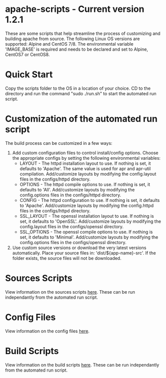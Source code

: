 # apache-scripts - Current version 1.2.1
These are some scripts that help streamline the process of customizing and building apache from source. The following Linux OS versions are supported: Alpine and CentOS 7/8. The environmental variable 'IMAGE_BASE' is required and needs to be declared and set to Alpine, CentOS7 or CentOS8.

# Quick Start
Copy the scripts folder to the OS in a location of your choice. CD to the directory and run the command "sudo ./run.sh" to start the automated run script. 

# Customization of the automated run script
The build process can be customized in a few ways:<br/>
<ol>
    <li>
        Add custom configuration files to control install/config options. Choose the appropriate configs by setting the following environmental variables:
        <ul>
            <li>
                LAYOUT - The httpd installation layout to use. If nothing is set, it defaults to 'Apache'. The same value is used for apr and apr-util compilation. Add/customize layouts by modifying the config.layout files in the configs/httpd directory.
            </li>
            <li>
                OPTIONS - The httpd compile options to use. If nothing is set, it defaults to 'All'. Add/customize layouts by modifying the config.options files in the configs/httpd directory.
            </li>
            <li>
                CONFIG - The httpd configuration to use. If nothing is set, it defaults to 'Apache'. Add/customize layouts by modifying the config.httpd files in the configs/httpd directory.
            </li>
            <li>
                SSL_LAYOUT - The openssl installation layout to use. If nothing is set, it defaults to 'OpenSSL'. Add/customize layouts by modifying the config.layout files in the configs/openssl directory.
            </li>
            <li>
                SSL_OPTIONS - The openssl compile options to use. If nothing is set, it defaults to 'Minimal'. Add/customize layouts by modifying the config.options files in the configs/openssl directory.
            </li>
        </ul>
    </li>
    <li>
        Use custom source versions or download the very latest versions automatically. Place your source files in: 'dist/${app-name}-src'. If the folder exists, the source files will not be downloaded.
    </li>
</ol>

# Sources Scripts
View information on the sources scripts [here](docs/SOURCES.md). These can be run independantly from the automated run script.

# Config Files
View information on the config files [here](docs/CONFIGS.md).

# Build Scripts
View information on the build scripts [here](docs/BUILD.md). These can be run independantly from the automated run script.